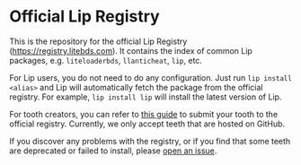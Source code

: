 # Official Lip Registry

This is the repository for the official Lip Registry (<https://registry.litebds.com>). It contains the index of common Lip packages, e.g. `liteloaderbds`, `llanticheat`, `lip`, etc.

For Lip users, you do not need to do any configuration. Just run `lip install <alias>` and Lip will automatically fetch the package from the official registry. For example, `lip install lip` will install the latest version of Lip.

For tooth creators, you can refer to [this guide](https://lip.docs.litebds.com/en/#/tutorials/submit_your_tooth_to_lip_registry) to submit your tooth to the official registry. Currently, we only accept teeth that are hosted on GitHub.

If you discover any problems with the registry, or if you find that some teeth are deprecated or failed to install, please [open an issue](https://github.com/LiteLDev/Registry/issues/new/choose).